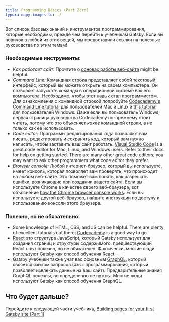 ```yaml
---
title: Programming Basics (Part Zero)
typora-copy-images-to: ./
---
```


Вот список базовых знаний и инструментов программирования, которые необходимы, прежде чем перейти к учебникам Gatsby. Если вы новичок в любой из этих вещей, мы предоставили ссылки на полезные руководства по этим темам!

### Необходимые инструменты:

* _Как работает сайт_: Прочтите о [основах работы веб-сайта](https://www.codeschool.com/beginners-guide-to-web-development/how-does-a-website-work) might be helpful.
* _Command Line:_ Командная строка представляет собой текстовый интерфейс, который вы можете открыть на своем компьютере. Он позволяет запускать команды в операционной системе вашего компьютера. Необходимо, чтобы этот навык стал программистом. Для ознакомления с командной строкой попробуйте [Codecademy's Command Line tutorial](https://www.codecademy.com/courses/learn-the-command-line/lessons/navigation/exercises/your-first-command) для пользователей Mac и Linux и [this tutorial](https://www.computerhope.com/issues/chusedos.htm) для пользователей Windows. Даже если вы пользователь Windows, первая страница руководства Codecademy по-прежнему стоит читать, потому что это объясняет _какие_ командной строки, а не только как ее использовать.
* _Code editor:_ Программы редактирования кода позволяют вам писать, редактировать и сохранять код, который вам нужно написать, чтобы заставить ваш сайт работать. [Visual Studio Code](https://code.visualstudio.com/download) is a great code editor for Mac, Linux, and Windows users. Refer to their docs for help on getting started. There are many other great code editors; you may want to ask other programmers what code editor they prefer.
* _Browser console:_ Любой интернет-браузер, который вы используете, имеет консоль, которая позволяет вам проверять, что происходит на любом веб-сайте. Это поможет вам понять, как разрешать ошибки, возникающие при создании вашего сайта. Если вы используете Chrome в качестве своего веб-браузера, вот объяснение [how the Chrome browser console works](https://developers.google.com/web/tools/chrome-devtools/console/). Если вы используете другой веб-браузер, найдите инструкции по доступу и использованию консоли этого браузера.

### Полезно, но не обязательно:

* Some knowledge of HTML, CSS, and JS can be helpful. There are plenty of excellent tutorials out there; [Codecademy](https://www.codecademy.com/learn) is a good way to go.
* [React](https://reactjs.org/) это структура JavaScript, который Gatsby использует для создания страниц и структуры содержимого. предшествующий React опыт полезен, но не обязателен. Фактически, многие люди используют Gatsby как способ обучения React.
* Gatsby учебники также учат вас основным [GraphQL](http://graphql.org/), который является языком запросов (язык программирования, который позволяет извлекать данные на ваш сайт). Предварительные знания GraphQL полезны, но определенно не нужны. Многие люди используют Gatsby как способ обучения GraphQL.

## Что будет дальше?

Перейдите к следующей части учебника, [Building pages for your first Gatsby site (Part 1)](/tutorial/part-one/)
